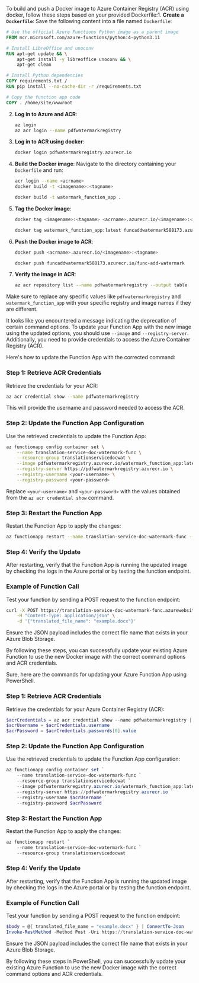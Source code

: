 
To build and push a Docker image to Azure Container Registry (ACR) using docker, follow these steps based on your provided Dockerfile:1. **Create a `Dockerfile`**:
   Save the following content into a file named `Dockerfile`:

   ```dockerfile
   # Use the official Azure Functions Python image as a parent image
   FROM mcr.microsoft.com/azure-functions/python:4-python3.11

   # Install LibreOffice and unoconv
   RUN apt-get update && \
       apt-get install -y libreoffice unoconv && \
       apt-get clean

   # Install Python dependencies
   COPY requirements.txt /
   RUN pip install --no-cache-dir -r /requirements.txt

   # Copy the function app code
   COPY . /home/site/wwwroot
   ```

2. **Log in to Azure and ACR**:
   ```sh
   az login
   az acr login --name pdfwatermarkregistry
   ```

3. **Log in to ACR using docker**:
   ```sh
   docker login pdfwatermarkregistry.azurecr.io
   ```

4. **Build the Docker image**:
   Navigate to the directory containing your `Dockerfile` and run:
   ```sh
   acr login --name <acrname>
   docker build -t <imagename>:<tagname>

   docker build -t watermark_function_app .
   ```

5. **Tag the Docker image**:
   ```sh
   docker tag <imagename>:<tagname> <acrname>.azurecr.io/<imagename>:<tagname>

   docker tag watermark_function_app:latest funcaddwatermark588173.azurecr.io/func-add-watermark:latest

   ```

6. **Push the Docker image to ACR**:
   ```sh
   docker push <acrname>.azurecr.io/<imagename>:<tagname>

   docker push funcaddwatermark588173.azurecr.io/func-add-watermark
   ```

7. **Verify the image in ACR**:
   ```sh
   az acr repository list --name pdfwatermarkregistry --output table
   ```

Make sure to replace any specific values like `pdfwatermarkregistry` and `watermark_function_app` with your specific registry and image names if they are different.


It looks like you encountered a message indicating the deprecation of certain command options. To update your Function App with the new image using the updated options, you should use `--image` and `--registry-server`. Additionally, you need to provide credentials to access the Azure Container Registry (ACR). 

Here's how to update the Function App with the corrected command:

### Step 1: Retrieve ACR Credentials
Retrieve the credentials for your ACR:

```sh
az acr credential show --name pdfwatermarkregistry
```

This will provide the username and password needed to access the ACR.

### Step 2: Update the Function App Configuration
Use the retrieved credentials to update the Function App:

```sh
az functionapp config container set \
    --name translation-service-doc-watermark-func \
    --resource-group translationservicedocwat \
    --image pdfwatermarkregistry.azurecr.io/watermark_function_app:latest \
    --registry-server https://pdfwatermarkregistry.azurecr.io \
    --registry-username <your-username> \
    --registry-password <your-password>
```

Replace `<your-username>` and `<your-password>` with the values obtained from the `az acr credential show` command.

### Step 3: Restart the Function App

Restart the Function App to apply the changes:

```sh
az functionapp restart --name translation-service-doc-watermark-func --resource-group translationservicedocwat
```

### Step 4: Verify the Update

After restarting, verify that the Function App is running the updated image by checking the logs in the Azure portal or by testing the function endpoint.

### Example of Function Call

Test your function by sending a POST request to the function endpoint:

```sh
curl -X POST https://translation-service-doc-watermark-func.azurewebsites.net/api/document_watermark_function \
    -H "Content-Type: application/json" \
    -d '{"translated_file_name": "example.docx"}'
```

Ensure the JSON payload includes the correct file name that exists in your Azure Blob Storage.

By following these steps, you can successfully update your existing Azure Function to use the new Docker image with the correct command options and ACR credentials.


Sure, here are the commands for updating your Azure Function App using PowerShell.

### Step 1: Retrieve ACR Credentials

Retrieve the credentials for your Azure Container Registry (ACR):

```powershell
$acrCredentials = az acr credential show --name pdfwatermarkregistry | ConvertFrom-Json
$acrUsername = $acrCredentials.username
$acrPassword = $acrCredentials.passwords[0].value
```

### Step 2: Update the Function App Configuration

Use the retrieved credentials to update the Function App configuration:

```powershell
az functionapp config container set `
    --name translation-service-doc-watermark-func `
    --resource-group translationservicedocwat `
    --image pdfwatermarkregistry.azurecr.io/watermark_function_app:latest `
    --registry-server https://pdfwatermarkregistry.azurecr.io `
    --registry-username $acrUsername `
    --registry-password $acrPassword
```

### Step 3: Restart the Function App

Restart the Function App to apply the changes:

```powershell
az functionapp restart `
    --name translation-service-doc-watermark-func `
    --resource-group translationservicedocwat
```

### Step 4: Verify the Update

After restarting, verify that the Function App is running the updated image by checking the logs in the Azure portal or by testing the function endpoint.

### Example of Function Call

Test your function by sending a POST request to the function endpoint:

```powershell
$body = @{ translated_file_name = "example.docx" } | ConvertTo-Json
Invoke-RestMethod -Method Post -Uri https://translation-service-doc-watermark-func.azurewebsites.net/api/document_watermark_function -ContentType "application/json" -Body $body
```

Ensure the JSON payload includes the correct file name that exists in your Azure Blob Storage.

By following these steps in PowerShell, you can successfully update your existing Azure Function to use the new Docker image with the correct command options and ACR credentials.